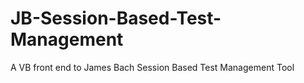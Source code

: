 JB-Session-Based-Test-Management
================================

A VB front end to James Bach Session Based Test Management Tool